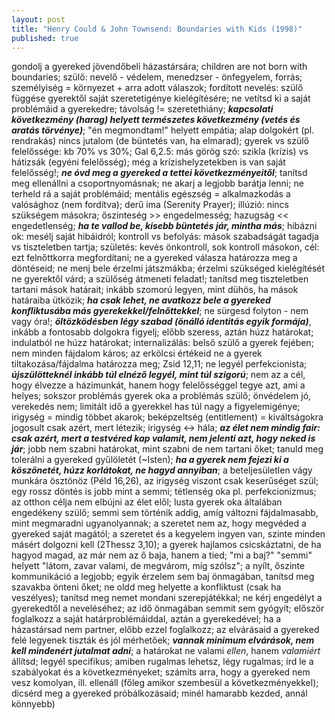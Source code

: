 ```yaml
---
layout: post
title: "Henry Could & John Townsend: Boundaries with Kids (1998)"
published: true
---
```


gondolj a gyereked jövendőbeli házastársára; children are not born with boundaries; szülő: nevelő - védelem, menedzser - önfegyelem, forrás; személyiség = környezet + arra adott válaszok; fordított nevelés: szülő függése gyerektől saját szeretetigénye kielégítésére; ne vetítsd ki a saját problémáid a gyerekedre; távolság != szeretethiány; **_kapcsolati következmény (harag) helyett természetes következmény (vetés és aratás törvénye)_**; "én megmondtam!" helyett empátia; alap dolgokért (pl. rendrakás) nincs jutalom (de büntetés van, ha elmarad); gyerek vs szülő felelőssége: kb 70% vs 30%; Gal 6,2.5: más görög szó: szikla (krízis) vs hátizsák (egyéni felelősség); még a krízishelyzetekben is van saját felelősség!; **_ne óvd meg a gyereked a tettei következményeitől_**; tanítsd meg ellenállni a csoportnyomásnak; ne akarj a legjobb barátja lenni; ne terheld rá a saját problémáid; mentális egészség = alkalmazkodás a valósághoz (nem fordítva); derű ima (Serenity Prayer); illúzió: nincs szükségem másokra; őszinteség >> engedelmesség; hazugság << engedetlenség; **_ha te vallod be, kisebb büntetés jár, mintha más_**; hibázni ok: mesélj saját hibáidról; kontroll vs befolyás: mások szabadságát tagadja vs tiszteletben tartja; születés: kevés önkontroll, sok kontroll másokon, cél: ezt felnőttkorra megfordítani; ne a gyereked válasza határozza meg a döntéseid; ne menj bele érzelmi játszmákba; érzelmi szükséged kielégítését ne gyerektől várd; a szülőség átmeneti feladat!; tanítsd meg tiszteletben tartani mások határait; inkább szomorú legyen, mint dühös, ha mások határaiba ütközik; **_ha csak lehet, ne avatkozz bele a gyereked konfliktusába más gyerekekkel/felnőttekkel_**; ne sürgesd folyton - nem vagy óra!; **_öltözködésben légy szabad (önálló identitás egyik formája)_**, inkább a fontosabb dolgokra figyelj; előbb szeress, aztán húzz határokat; indulatból ne húzz határokat; internalizálás: belső szülő a gyerek fejében; nem minden fájdalom káros; az erkölcsi értékeid ne a gyerek tiltakozása/fájdalma határozza meg; Zsid 12,11; ne legyél perfekcionista; **_újszülötteknél inkább túl elnéző legyél, mint túl szigorú_**; nem az a cél, hogy élvezze a házimunkát, hanem hogy felelősséggel tegye azt, ami a helyes; sokszor problémás gyerek oka a problémás szülő; önvédelem jó, verekedés nem; limitált idő a gyerekkel has túl nagy a figyelemigénye; irigység = mindig többet akarok; beképzeltség (entitlement) = kiváltságokra jogosult csak azért, mert létezik; irigység <-> hála; **_az élet nem mindig fair: csak azért, mert a testvéred kap valamit, nem jelenti azt, hogy neked is jár_**; jobb nem szabni határokat, mint szabni de nem tartani őket; tanuld meg tolerálni a gyereked gyűlöletét (~Isten); **_ha a gyerek nem fejezi ki a köszönetét, húzz korlátokat, ne hagyd annyiban_**; a beteljesületlen vágy munkára ösztönöz (Péld 16,26), az irigység viszont csak keserűséget szül; egy rossz döntés is jobb mint a semmi; tétlenség oka pl. perfekcionizmus; az otthon célja nem elbújni az élet elől; lusta gyerek oka általában engedékeny szülő; semmi sem történik addig, amíg változni fájdalmasabb, mint megmaradni ugyanolyannak; a szeretet nem az, hogy megvéded a gyereked saját magától; a szeretet és a kegyelem ingyen van, szinte minden másért dolgozni kell (2Thessz 3,10); a gyerek hajlamos csicskáztatni, de ha hagyod magad, az már nem az ő baja, hanem a tied; "mi a baj?" "semmi" helyett "látom, zavar valami, de megvárom, míg szólsz"; a nyílt, őszinte kommunikáció a legjobb; egyik érzelem sem baj önmagában, tanítsd meg szavakba önteni őket; ne oldd meg helyette a konfliktust (csak ha veszélyes); tanítsd meg nemet mondani szerepjátékkal; ne kérj engedélyt a gyerekedtől a neveléséhez; az idő önmagában semmit sem gyógyít; először foglalkozz a saját határproblémáiddal, aztán a gyerekedével; ha a házastársad nem partner, előbb ezzel foglalkozz; az elvárásaid a gyereked felé legyenek tiszták és jól mérhetőek; **_vannak minimum elvárások, nem kell mindenért jutalmat adni_**; a határokat ne valami _ellen_, hanem _valamiért_ állítsd; legyél specifikus; amiben rugalmas lehetsz, légy rugalmas; írd le a szabályokat és a következményeket; számíts arra, hogy a gyereked nem vesz komolyan, ill. ellenáll (főleg amikor szembesül a következményekkel); dicsérd meg a gyereked próbálkozásaid; minél hamarabb kezded, annál könnyebb)
